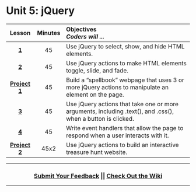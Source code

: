 # Unit 5: jQuery







|Lesson|Minutes|Objectives <br> *Coders will ...*|
|:-------:|:-------:|:-------|
|[**1**](https://docs.google.com/presentation/d/1xKW9ImX2ToninRVQP83Y2vxs23D2DnLKZXVEruDzt3o/edit)|45| Use jQuery to select, show, and hide HTML elements. |
|[**2**](https://docs.google.com/presentation/d/1AiT3rUaZg4NzjB-ycSKTtibEeTr1qYYIr2WF34jJlGo/edit)|45| Use jQuery actions to make HTML elements toggle, slide, and fade. |
|[**Project 1**](https://docs.google.com/presentation/d/1U6smFf2TMbsaBg97hhKpbSjj_qQ17jJdw-JpEQ6fmbE/edit)|45|Build a “spellbook” webpage that uses 3 or more jQuery actions to manipulate an element on the page.|
|[**3**](https://docs.google.com/presentation/d/1o9cAvFNZjtrVyw3jH4rc9IcUarf3vhbMhu4eBhvxQpY/edit)|45| Use jQuery actions that take one or more arguments, including .text(), and .css(), when a button is clicked. |
|[**4**](https://docs.google.com/presentation/d/1zREQP-Li8ju7R-193k0MnO4KK7254bATC2-UjsBHpIE/edit)|45| Write event handlers that allow the page to respond when a user interacts with it. |
|[**Project 2**](https://docs.google.com/presentation/d/14RBOuEtU0N8f14tvEnnxxzJ4Ae8W5tx6ABMrEklnxEY/edit)|45x2| Use jQuery actions to build an interactive treasure hunt website. |



----
<h3 align="center"><a href="https://docs.google.com/forms/d/e/1FAIpQLSeLpI-m6UKvIxk97F8R1iidFRaYXJ3dfcUuIjx2Pz0WMfO1SA/viewform">Submit Your Feedback</a> || <a href="https://github.com/ScriptEdcurriculum/curriculum18-19/wiki">Check Out the Wiki</a> </h3>

----


